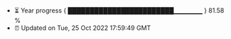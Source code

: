 - ⏳ Year progress { ████████████████████████▁▁▁▁▁▁ } 81.58 %
- ⏰ Updated on Tue, 25 Oct 2022 17:59:49 GMT


